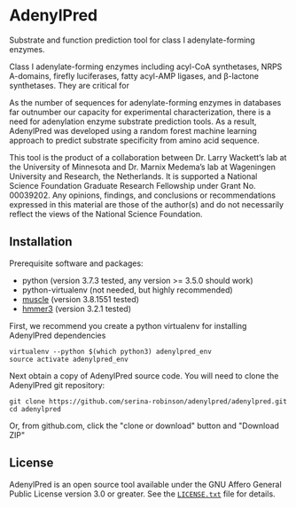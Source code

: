AdenylPred
===========
Substrate and function prediction tool for class I adenylate-forming enzymes.

Class I adenylate-forming enzymes including acyl-CoA synthetases, NRPS A-domains, firefly luciferases, fatty acyl-AMP ligases, and β-lactone synthetases. They are critical for 

As the number of sequences for adenylate-forming enzymes in databases far outnumber our capacity for experimental characterization, there is a need for adenylation enzyme substrate prediction tools. As a result, AdenylPred was developed using a random forest machine learning approach to predict substrate specificity from amino acid sequence.

This tool is the product of a collaboration between Dr. Larry Wackett’s lab at the University of Minnesota and Dr. Marnix Medema’s lab at Wageningen University and Research, the Netherlands. It is supported a National Science Foundation Graduate Research Fellowship under Grant No. 00039202. Any opinions, findings, and conclusions or recommendations expressed in this material are those of the author(s) and do not necessarily reflect the views of the National Science Foundation.

Installation
------------
Prerequisite software and packages:
* python (version 3.7.3 tested, any version >= 3.5.0 should work)
* python-virtualenv (not needed, but highly recommended)
* [muscle](http://www.drive5.com/muscle/downloads.htm) (version 3.8.1551 tested)
* [hmmer3](http://hmmer.org/) (version 3.2.1 tested)

First, we recommend you create a python virtualenv for installing AdenylPred dependencies

```
virtualenv --python $(which python3) adenylpred_env
source activate adenylpred_env
```

Next obtain a copy of AdenylPred source code. You will need to clone the AdenylPred git repository:

```
git clone https://github.com/serina-robinson/adenylpred/adenylpred.git
cd adenylpred
```

Or, from github.com, click the "clone or download" button and "Download ZIP"

License
-------
AdenylPred is an open source tool available under the GNU Affero General Public
License version 3.0 or greater. See the [`LICENSE.txt`](LICENSE.txt) file for
details.
